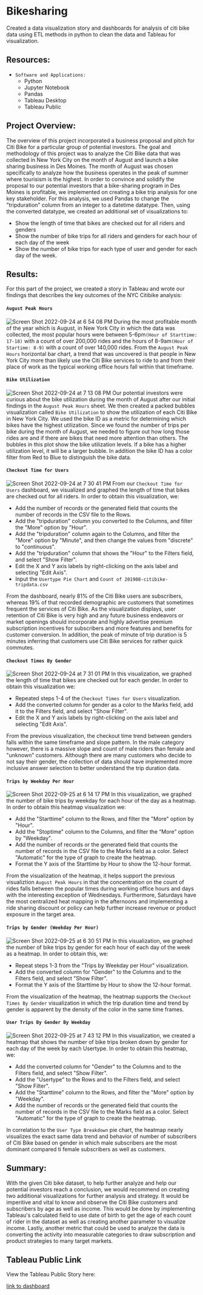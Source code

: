 # Bikesharing
Created a data visualization story and dashboards for analysis of citi bike data using ETL methods in python to clean the data and Tableau for visualization.

## Resources:
- `Software and Applications:`
  - Python
  - Jupyter Notebook
  - Pandas
  - Tableau Desktop
  - Tableau Public
  
## Project Overview:
The overview of this project incorporated a business proposal and pitch for Citi Bike for a particular group of potential investors. The goal and methodology of this project was to analyze the Citi Bike data that was collected in New York City on the month of August and launch a bike sharing business in Des Moines. The month of August was chosen specifically to analyze how the business operates in the peak of summer where tourisism is the highest. 
In order to convince and solidify the proposal to our potential investors that a bike-sharing program in Des Moines is profitable, we implemented on creating a bike trip analysis for one key stakeholder. For this analysis, we used Pandas to change the "tripduration" column from an integer to a datetime datatype. Then, using the converted datatype, we created an additional set of visualizations to:
- Show the length of time that bikes are checked out for all riders and genders
- Show the number of bike trips for all riders and genders for each hour of each day of the week
- Show the number of bike trips for each type of user and gender for each day of the week.

## Results:
For this part of the project, we created a story in Tableau and wrote our findings that describes the key outcomes of the NYC Citibike analysis:
#### `August Peak Hours`
![Screen Shot 2022-09-24 at 6 54 08 PM](https://user-images.githubusercontent.com/107281474/192124985-7d18233e-06f3-498b-817b-aa53650580b5.png)
During the most profitable month of the year which is August, in New York City in which the data was collected, the most popular hours were between 5-6pm`(Hour of Starttime: 17-18)` with a count of over 200,000 rides and the hours of 8-9am`(Hour of Startime: 8-9)` with a count of over 140,000 rides. From the `August Peak Hours` horizontal bar chart, a trend that was uncovered is that people in New York City more than likely use the 
Citi Bike services to ride to and from their place of work as the typical working office hours fall within that timeframe. 

#### `Bike Utilization`
![Screen Shot 2022-09-24 at 7 13 08 PM](https://user-images.githubusercontent.com/107281474/192125321-48857212-2e3d-4dc2-8785-45cc7b6f2fc6.png)
Our potential investors were curious about the bike utilization during the month of August after our initial findings in the `August Peak Hours` sheet. We then created a packed bubbles visualization called `Bike Utilization` to show the utilization of each Citi Bike in New York City. We used the bike ID as a metric for determining which bikes have the highest utilization. Since we found the number of trips per bike during the month of August, we needed to figure out how long those rides are and if there are bikes that need more attention than others. The bubbles in this plot show the bike utilization levels. If a bike has a higher utilization level, it will be a larger bubble. In addition the bike ID has a color filter from Red to Blue to distinguish the bike data.

#### `Checkout Time for Users`
![Screen Shot 2022-09-24 at 7 30 41 PM](https://user-images.githubusercontent.com/107281474/192174004-b91ebbf3-3460-41df-862c-0a0c8d8330be.png)
From our `Checkout Time for Users` dashboard, we visualized and graphed the length of time that bikes are checked out for all riders. In order to obtain this visualization, we:
- Add the number of records or the generated field that counts the number of records in the CSV file to the Rows.
- Add the "tripduration" column you converted to the Columns, and filter the "More" option by "Hour".
- Add the "tripduration" column again to the Columns, and filter the "More" option by "Minute", and then change the values from "discrete" to "continuous".
- Add the "tripduration" column that shows the "Hour" to the Filters field, and select "Show Filter".
- Edit the X and Y axis labels by right-clicking on the axis label and selecting "Edit Axis".
- Input the `Usertype Pie Chart` and `Count of 201908-citibike-tripdata.csv`

From the dashboard, nearly 81% of the Citi Bike users are subscribers, whereas 19% of that recorded demographic are customers that sometimes frequent the services of Citi Bike. As the visualization displays, user retention of Citi Bike is very high and any future business endeavors or market openings should incorporate and highly advertise premium subscription incentives for subscribers and more features and benefits for customer conversion. In addition, the peak of minute of trip duration is 5 minutes inferring that customers use Citi Bike services for rather quick commutes.

#### `Checkout Times By Gender`
![Screen Shot 2022-09-24 at 7 31 01 PM](https://user-images.githubusercontent.com/107281474/192174788-1e83c376-8dd7-444f-b21d-1170e56570d8.png)
In this visualization, we graphed the length of time that bikes are checked out for each gender. In order to obtain this visualization we:
- Repeated steps 1-4 of the `Checkout Times for Users` visualization.
- Add the converted column for gender as a color to the Marks field, add it to the Filters field, and select "Show Filter".
- Edit the X and Y axis labels by right-clicking on the axis label and selecting "Edit Axis".

From the previous visualization, the checkout time trend between genders falls within the same timeframe and slope pattern. In the male category however, there is a massive slope and count of male riders than female and "unknown" customers. Although there are many customers who decide to not say their gender, the collection of data should have implemented more inclusive answer selection to better understand the trip duration data. 

#### `Trips by Weekday Per Hour`
![Screen Shot 2022-09-25 at 6 14 17 PM](https://user-images.githubusercontent.com/107281474/192175961-47541f6a-3624-4f1f-ae53-d6f3db34319e.png)
In this visualization, we graphed the number of bike trips by weekday for each hour of the day as a heatmap. In order to obtain this heatmap visualization we:
- Add the "Starttime" column to the Rows, and filter the "More" option by "Hour".
- Add the "Stoptime" column to the Columns, and filter the “More” option by "Weekday".
- Add the number of records or the generated field that counts the number of records in the CSV file to the Marks field as a color. Select "Automatic" for the type of graph to create the heatmap.
- Format the Y axis of the Starttime by Hour to show the 12-hour format.

From the visualization of the heatmap, it helps support the previous visualiztion `August Peak Hours` in that the concentration on the count of rides falls between the popular times during working office hours and days with the interesting exception of Wednesdays. Furthermore, Saturdays have the most centralized heat mapping in the afternoons and implementing a ride sharing discount or policy can help further increase revenue or product exposure in the target area. 

#### `Trips by Gender (Weekday Per Hour)`
![Screen Shot 2022-09-25 at 6 30 51 PM](https://user-images.githubusercontent.com/107281474/192183108-a2a6c91d-7377-40bc-82ce-f5a5e5ff43ef.png)
In this visualization, we graphed the number of bike trips by gender for each hour of each day of the week as a heatmap. In order to obtain this, we:
- Repeat steps 1-3 from the "Trips by Weekday per Hour" visualization.
- Add the converted column for "Gender" to the Columns and to the Filters field, and select "Show Filter".
- Format the Y axis of the Starttime by Hour to show the 12-hour format.

From the visualization of the heatmap, the heatmap supports the `Checkout Times By Gender` visualization in which the trip duration time and trend by gender is apparent by the density of the color in the same time frames. 

#### `User Trips By Gender By Weekday`
![Screen Shot 2022-09-25 at 7 43 12 PM](https://user-images.githubusercontent.com/107281474/192183706-096d7ff4-7b9d-4444-8717-05267a7bf2a9.png)
In this visualization, we created a heatmap that shows the number of bike trips broken down by gender for each day of the week by each Usertype. In order to obtain this heatmap, we:
- Add the converted column for "Gender" to the Columns and to the Filters field, and select "Show Filter".
- Add the "Usertype" to the Rows and to the Filters field, and select "Show Filter".
- Add the "Starttime" column to the Rows, and filter the "More" option by "Weekday".
- Add the number of records or the generated field that counts the number of records in the CSV file to the Marks field as a color. Select "Automatic" for the type of graph to create the heatmap.

In correlation to the `User Type Breakdown` pie chart, the heatmap nearly visualizes the exact same data trend and behavior of number of subscribers of Citi Bike based on gender in which male subscribers are the most dominant compared ti female subscribers as well as customers. 

## Summary:
With the given Citi bike dataset, to help further analyze and help our potential investors reach a conclusion, we would recommend on creating two additional visualizations for further analysis and strategy. It would be imperitive and vital to know and observe the Citi Bike customers and subscribers by age as well as income. This would be done by implementing Tableau's calculated field to use date of birth to get the age of each count of rider in the dataset as well as creating another parameter to visualize income. Lastly, another metric that could be used to analyze the data is converting the activity into measurable categories to draw subscription and product strategies to many target markets.

## Tableau Public Link
View the Tableau Public Story here:

[link to dashboard](https://public.tableau.com/app/profile/gustavo.sanchez8211/viz/CitibikeBusinessProposal/CitibikeBusinessProposal)
